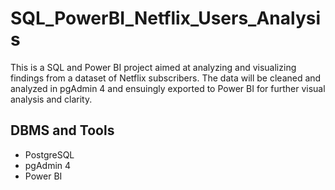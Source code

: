  # SQL_PowerBI_Netflix_Users_Analysis
This is a SQL and Power BI project aimed at analyzing and visualizing findings from a dataset of Netflix subscribers. The data will be cleaned and analyzed in pgAdmin 4 and ensuingly
exported to Power BI for further visual analysis and clarity.

## DBMS and Tools
- PostgreSQL
- pgAdmin 4
- Power BI
